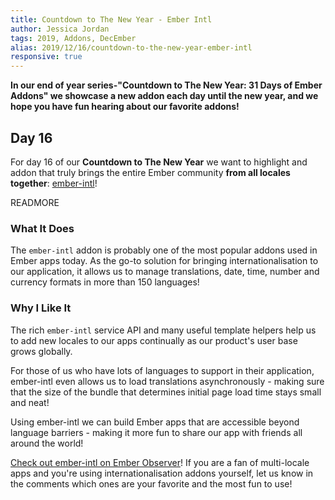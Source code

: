```yaml
---
title: Countdown to The New Year - Ember Intl
author: Jessica Jordan
tags: 2019, Addons, DecEmber
alias: 2019/12/16/countdown-to-the-new-year-ember-intl
responsive: true
---
```


**In our end of year series-"Countdown to The New Year: 31 Days of Ember Addons" we showcase a new addon each day until the new year, and we hope you have fun hearing about our favorite addons!**

## Day 16

For day 16 of our **Countdown to The New Year** we want to highlight and addon that truly brings the entire Ember community **from all locales together**: [ember-intl](https://emberobserver.com/addons/ember-intl)!

READMORE

### What It Does

The `ember-intl` addon is probably one of the most popular addons used in Ember apps today. As the go-to solution for bringing internationalisation to our application, it allows us to manage translations, date, time, number and currency formats in more than 150 languages!

### Why I Like It

The rich `ember-intl` service API and many useful template helpers help us to add new locales to our apps continually as our product's user base grows globally.

For those of us who have lots of languages to support in their application, ember-intl even allows us to load translations asynchronously - making sure that the size of the bundle that determines initial page load time stays small and neat!

Using ember-intl we can build Ember apps that are accessible beyond language barriers - making it more fun to share our app with friends all around the world!

[Check out ember-intl on Ember Observer](https://emberobserver.com/addons/ember-intl)! If you are a fan of multi-locale apps and you're using internationalisation addons yourself, let us know in the comments which ones are your favorite and the most fun to use!
